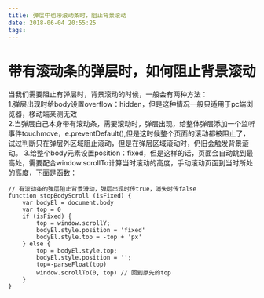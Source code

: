 ```yaml
---
title: 弹层中也带滚动条时，阻止背景滚动
date: 2018-06-04 20:55:25
tags:
---
```


带有滚动条的弹层时，如何阻止背景滚动
===

当我们需要阻止有弹层时，背景滚动的时候，一般会有两种方法：  
1.弹层出现时给body设置overflow：hidden，但是这种情况一般只适用于pc端浏览器，移动端亲测无效  
2.当弹层自己本身带有滚动条，需要滚动时，弹层出现，给整体弹层添加一个监听事件touchmove，e.preventDefault(),但是这时候整个页面的滚动都被阻止了，试过判断只在弹层外区域阻止滚动，但是在弹层区域滚动时，仍旧会触发背景滚动。
3.给整个body元素设置position：fixed，但是这样的话，页面会自动跳到最高处，需要配合window.scrollTo计算当时滚动的高度，手动滚动页面到当时所处的高度，下面是函数：  

```
// 有滚动条的弹层阻止背景滑动，弹层出现时传true，消失时传false
function stopBodyScroll (isFixed) {
    var bodyEl = document.body
    var top = 0
    if (isFixed) {
        top = window.scrollY;
        bodyEl.style.position = 'fixed'
        bodyEl.style.top = -top + 'px'
    } else {
        top = bodyEl.style.top;
        bodyEl.style.position = '';
        top=-parseFloat(top)
        window.scrollTo(0, top) // 回到原先的top
    }
}
```